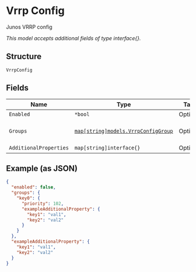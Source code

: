 
# Vrrp Config

Junos VRRP config

*This model accepts additional fields of type interface{}.*

## Structure

`VrrpConfig`

## Fields

| Name | Type | Tags | Description |
|  --- | --- | --- | --- |
| `Enabled` | `*bool` | Optional | - |
| `Groups` | [`map[string]models.VrrpConfigGroup`](../../doc/models/vrrp-config-group.md) | Optional | Property key is the VRRP name |
| `AdditionalProperties` | `map[string]interface{}` | Optional | - |

## Example (as JSON)

```json
{
  "enabled": false,
  "groups": {
    "key0": {
      "priority": 102,
      "exampleAdditionalProperty": {
        "key1": "val1",
        "key2": "val2"
      }
    }
  },
  "exampleAdditionalProperty": {
    "key1": "val1",
    "key2": "val2"
  }
}
```

